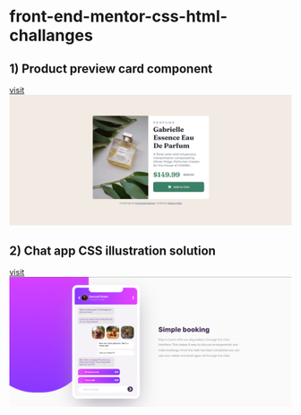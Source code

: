# front-end-mentor-css-html-challanges
## 1) Product preview card component
[visit]((https://fluffy-yeot-35e379.netlify.app/product-preview-card-component/))
![](./product-preview-card-component/images/screenshots/Screenshot%20(47).png)
## 2) Chat app CSS illustration solution
[visit]((https://fluffy-yeot-35e379.netlify.app/chat-app-css-illustration-master/))
![](./chat-app-css-illustration-master/images/desktop.png)